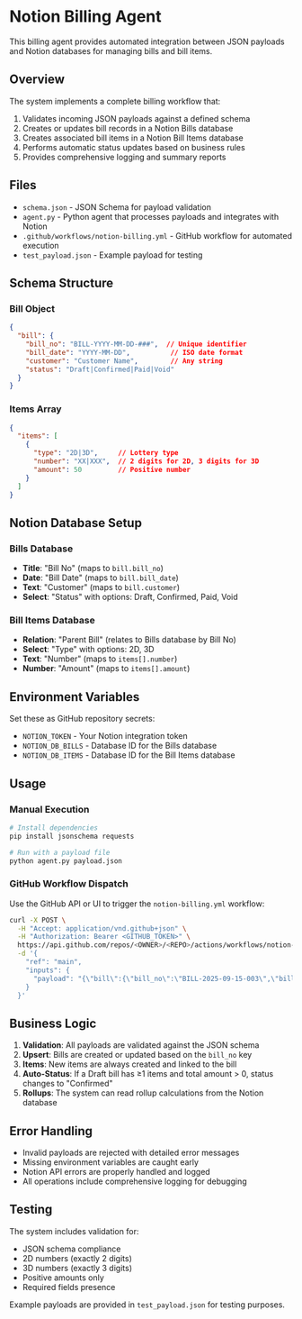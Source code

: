 # Notion Billing Agent

This billing agent provides automated integration between JSON payloads and Notion databases for managing bills and bill items.

## Overview

The system implements a complete billing workflow that:
1. Validates incoming JSON payloads against a defined schema
2. Creates or updates bill records in a Notion Bills database
3. Creates associated bill items in a Notion Bill Items database
4. Performs automatic status updates based on business rules
5. Provides comprehensive logging and summary reports

## Files

- `schema.json` - JSON Schema for payload validation
- `agent.py` - Python agent that processes payloads and integrates with Notion
- `.github/workflows/notion-billing.yml` - GitHub workflow for automated execution
- `test_payload.json` - Example payload for testing

## Schema Structure

### Bill Object
```json
{
  "bill": {
    "bill_no": "BILL-YYYY-MM-DD-###",  // Unique identifier
    "bill_date": "YYYY-MM-DD",          // ISO date format
    "customer": "Customer Name",        // Any string
    "status": "Draft|Confirmed|Paid|Void"
  }
}
```

### Items Array
```json
{
  "items": [
    {
      "type": "2D|3D",     // Lottery type
      "number": "XX|XXX",  // 2 digits for 2D, 3 digits for 3D
      "amount": 50         // Positive number
    }
  ]
}
```

## Notion Database Setup

### Bills Database
- **Title**: "Bill No" (maps to `bill.bill_no`)
- **Date**: "Bill Date" (maps to `bill.bill_date`)
- **Text**: "Customer" (maps to `bill.customer`)
- **Select**: "Status" with options: Draft, Confirmed, Paid, Void

### Bill Items Database
- **Relation**: "Parent Bill" (relates to Bills database by Bill No)
- **Select**: "Type" with options: 2D, 3D
- **Text**: "Number" (maps to `items[].number`)
- **Number**: "Amount" (maps to `items[].amount`)

## Environment Variables

Set these as GitHub repository secrets:

- `NOTION_TOKEN` - Your Notion integration token
- `NOTION_DB_BILLS` - Database ID for the Bills database
- `NOTION_DB_ITEMS` - Database ID for the Bill Items database

## Usage

### Manual Execution
```bash
# Install dependencies
pip install jsonschema requests

# Run with a payload file
python agent.py payload.json
```

### GitHub Workflow Dispatch

Use the GitHub API or UI to trigger the `notion-billing.yml` workflow:

```bash
curl -X POST \
  -H "Accept: application/vnd.github+json" \
  -H "Authorization: Bearer <GITHUB_TOKEN>" \
  https://api.github.com/repos/<OWNER>/<REPO>/actions/workflows/notion-billing.yml/dispatches \
  -d '{
    "ref": "main",
    "inputs": {
      "payload": "{\"bill\":{\"bill_no\":\"BILL-2025-09-15-003\",\"bill_date\":\"2025-09-15\",\"customer\":\"Customer Name\",\"status\":\"Draft\"},\"items\":[{\"type\":\"3D\",\"number\":\"123\",\"amount\":50}]}"
    }
  }'
```

## Business Logic

1. **Validation**: All payloads are validated against the JSON schema
2. **Upsert**: Bills are created or updated based on the `bill_no` key
3. **Items**: New items are always created and linked to the bill
4. **Auto-Status**: If a Draft bill has ≥1 items and total amount > 0, status changes to "Confirmed"
5. **Rollups**: The system can read rollup calculations from the Notion database

## Error Handling

- Invalid payloads are rejected with detailed error messages
- Missing environment variables are caught early
- Notion API errors are properly handled and logged
- All operations include comprehensive logging for debugging

## Testing

The system includes validation for:
- JSON schema compliance
- 2D numbers (exactly 2 digits)
- 3D numbers (exactly 3 digits)
- Positive amounts only
- Required fields presence

Example payloads are provided in `test_payload.json` for testing purposes.